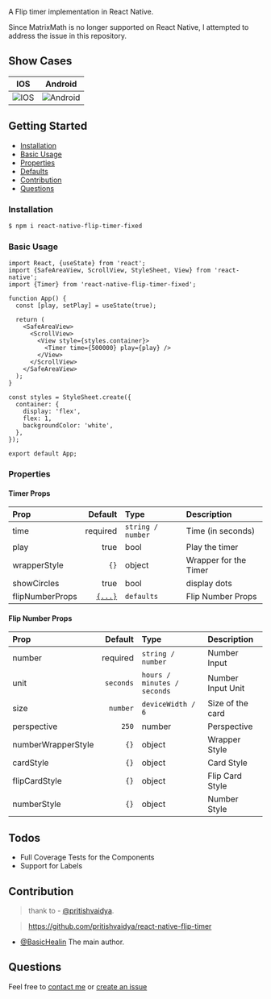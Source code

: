 A Flip timer implementation in React Native.

Since MatrixMath is no longer supported on React Native, I attempted to address the issue in this repository.

## Show Cases

|                                IOS                                 |                                Android                                 |
| :----------------------------------------------------------------: | :--------------------------------------------------------------------: |
| ![IOS](https://media.giphy.com/media/BLs443ghS1AYHZwqc2/giphy.gif) | ![Android](https://media.giphy.com/media/vNpcUecdRzYazzhnK1/giphy.gif) |

## Getting Started

- [Installation](#installation)
- [Basic Usage](#basic-usage)
- [Properties](#properties)
- [Defaults](#defaults)
- [Contribution](#contribution)
- [Questions](#questions)

### Installation

```bash
$ npm i react-native-flip-timer-fixed
```

### Basic Usage

```
import React, {useState} from 'react';
import {SafeAreaView, ScrollView, StyleSheet, View} from 'react-native';
import {Timer} from 'react-native-flip-timer-fixed';

function App() {
  const [play, setPlay] = useState(true);

  return (
    <SafeAreaView>
      <ScrollView>
        <View style={styles.container}>
          <Timer time={500000} play={play} />
        </View>
      </ScrollView>
    </SafeAreaView>
  );
}

const styles = StyleSheet.create({
  container: {
    display: 'flex',
    flex: 1,
    backgroundColor: 'white',
  },
});

export default App;

```

### Properties

#### Timer Props

| Prop            |                       Default | Type              | Description           |
| :-------------- | ----------------------------: | :---------------- | :-------------------- |
| time            |                      required | `string / number` | Time (in seconds)     |
| play            |                          true | bool              | Play the timer        |
| wrapperStyle    |                          `{}` | object            | Wrapper for the Timer |
| showCircles     |                          true | bool              | display dots          |
| flipNumberProps | [`{...}`](#flip-number-props) | `defaults`        | Flip Number Props     |

#### Flip Number Props

| Prop               |   Default | Type                        | Description       |
| :----------------- | --------: | :-------------------------- | :---------------- |
| number             |  required | `string / number`           | Number Input      |
| unit               | `seconds` | `hours / minutes / seconds` | Number Input Unit |
| size               |  `number` | `deviceWidth / 6`           | Size of the card  |
| perspective        |     `250` | number                      | Perspective       |
| numberWrapperStyle |      `{}` | object                      | Wrapper Style     |
| cardStyle          |      `{}` | object                      | Card Style        |
| flipCardStyle      |      `{}` | object                      | Flip Card Style   |
| numberStyle        |      `{}` | object                      | Number Style      |

## Todos

- Full Coverage Tests for the Components
- Support for Labels

## Contribution

> thank to - [@pritishvaidya](mailto:pritishvaidya94@gmail.com).

> https://github.com/pritishvaidya/react-native-flip-timer

- [@BasicHealin](mailto:hamidbounsir@gmail.com) The main author.

## Questions

Feel free to [contact me](mailto:hamidbounsir@gmail.com) or [create an issue](https://github.com/ayoubechc/react-native-flip-timer-fixed-matrixMath/issues)
